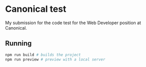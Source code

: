 # Canonical test
My submission for the code test for the Web Developer position at Canonical.

## Running
```bash
npm run build # builds the project
npm run preview # preview with a local server
```
